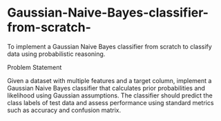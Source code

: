 # Gaussian-Naive-Bayes-classifier-from-scratch-
To implement a Gaussian Naive Bayes classifier from scratch to classify data using probabilistic reasoning.

Problem Statement

Given a dataset with multiple features and a target column, implement a Gaussian Naive Bayes classifier that calculates prior probabilities and likelihood using Gaussian assumptions. The classifier should predict the class labels of test data and assess performance using standard metrics such as accuracy and confusion matrix.

